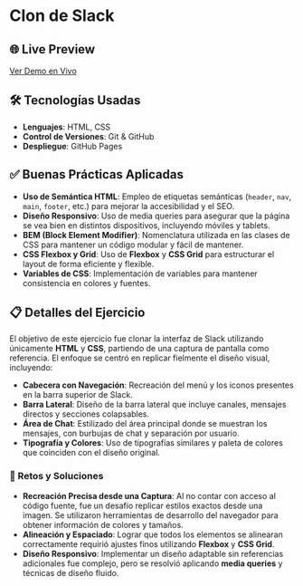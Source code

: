 # Clon de Slack

## 🌐 Live Preview
[Ver Demo en Vivo](https://gentle-chaja-41fa65.netlify.app)

## 🛠️ Tecnologías Usadas
- **Lenguajes**: HTML, CSS
- **Control de Versiones**: Git & GitHub
- **Despliegue**: GitHub Pages

## ✅ Buenas Prácticas Aplicadas
- **Uso de Semántica HTML**: Empleo de etiquetas semánticas (`header`, `nav`, `main`, `footer`, etc.) para mejorar la accesibilidad y el SEO.
- **Diseño Responsivo**: Uso de media queries para asegurar que la página se vea bien en distintos dispositivos, incluyendo móviles y tablets.
- **BEM (Block Element Modifier)**: Nomenclatura utilizada en las clases de CSS para mantener un código modular y fácil de mantener.
- **CSS Flexbox y Grid**: Uso de **Flexbox** y **CSS Grid** para estructurar el layout de forma eficiente y flexible.
- **Variables de CSS**: Implementación de variables para mantener consistencia en colores y fuentes.

## 📋 Detalles del Ejercicio
El objetivo de este ejercicio fue clonar la interfaz de Slack utilizando únicamente **HTML** y **CSS**, partiendo de una captura de pantalla como referencia. El enfoque se centró en replicar fielmente el diseño visual, incluyendo:

- **Cabecera con Navegación**: Recreación del menú y los iconos presentes en la barra superior de Slack.
- **Barra Lateral**: Diseño de la barra lateral que incluye canales, mensajes directos y secciones colapsables.
- **Área de Chat**: Estilizado del área principal donde se muestran los mensajes, con burbujas de chat y separación por usuario.
- **Tipografía y Colores**: Uso de tipografías similares y paleta de colores que coinciden con el diseño original.

### 🚧 Retos y Soluciones
- **Recreación Precisa desde una Captura**: Al no contar con acceso al código fuente, fue un desafío replicar estilos exactos desde una imagen. Se utilizaron herramientas de desarrollo del navegador para obtener información de colores y tamaños.
- **Alineación y Espaciado**: Lograr que todos los elementos se alinearan correctamente requirió ajustes finos utilizando **Flexbox** y **CSS Grid**.
- **Diseño Responsivo**: Implementar un diseño adaptable sin referencias adicionales fue complejo, pero se resolvió aplicando **media queries** y técnicas de diseño fluido.

